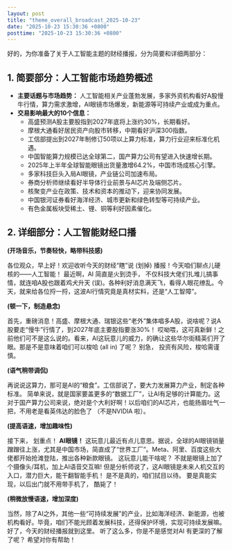 ```yaml
---
layout: post
title: "theme_overall_broadcast_2025-10-23"
date: "2025-10-23 15:30:36 +0800"
posttime: "2025-10-23 15:30:36 +0800"
---
```


好的，为你准备了关于人工智能主题的财经播报，分为简要和详细两部分：

## 1. 简要部分：人工智能市场趋势概述

*   **主要话题与市场趋势：** 人工智能相关产业蓬勃发展，多家外资机构看好A股慢牛行情，算力需求激增，AI眼镜市场爆发，新能源等可持续产业或成为重点。
*   **交易影响最大的10个信息：**
    *   高盛预测A股主要股指到2027年底将上涨约30%，长期看好。
    *   摩根大通看好居民资产向股市转移，中期看好沪深300指数。
    *   工信部提出到2027年制修订50项以上算力标准，算力行业迎来标准化机遇。
    *   中国智能算力规模已达全球第二，国产算力公司有望进入快速增长期。
    *   2025年上半年全球智能眼镜出货量激增64.2%，中国市场成核心引擎。
    *   多家科技巨头入局AI眼镜，产业链公司加速布局。
    *   券商分析师继续看好半导体行业前景与AI芯片及端侧芯片。
    *   核聚变产业在政策、技术和资本的推动下，迎来协同发展。
    *   中国银河证券看好海洋经济、城市更新和绿色转型等可持续产业。
    *   有色金属板块受稀土、锂、铜等利好因素催化。

## 2. 详细部分：人工智能财经口播

**(开场音乐，节奏轻快，略带科技感)**

各位观众，早上好！欢迎收听今天的财经“瞎”说 (划掉) 播报！今天咱们聊点儿硬核的——人工智能！ 最近啊，AI 简直是火到烫手， 不仅科技大佬们扎堆儿搞事情，就连咱A股也跟着鸡犬升天 (误)。各种利好消息满天飞，看得人眼花缭乱。今天，就来给各位捋一捋，这波AI行情究竟是真材实料，还是“人工智障”。

**(顿一下，制造悬念)**

首先，重磅消息！高盛、摩根大通、瑞银这些“老外”集体唱多A股，说啥呢？说A股要走“慢牛”行情了，到2027年底主要股指要涨30%！ 哎呦喂，这可真新鲜！之前他们可不是这么说的。看来，AI这玩意儿的威力，的确让这些华尔街精英们开了眼。那是不是意味着咱们可以梭哈 (all in) 了呢？ 别急， 投资有风险，梭哈需谨慎。

**(语气稍带调侃)**

再说说这算力，那可是AI的“粮食”。工信部说了，要大力发展算力产业，制定各种标准。 简单来说，就是国家要盖更多的“数据工厂”，让AI有足够的计算能力。这对于国产算力公司来说，绝对是个大利好啊！以后咱们的AI芯片，也能扬眉吐气一把，不用老是看英伟达的脸色了 （不是NVIDIA 啦）。

**(提高语速，增加趣味性)**

接下来， 划重点！ **AI眼镜！** 这玩意儿最近有点儿意思。据说，全球的AI眼镜销量蹭蹭往上涨，尤其是中国市场，简直成了“世界工厂”。Meta、阿里、百度这些大佬都开始抢滩登陆，推出各种新款眼镜。 这玩意儿能干啥呢？ 不就是眼镜上加了个摄像头/耳机，加上AI语音交互嘛!  但是分析师说了，这AI眼镜是未来人机交互的入口，潜力巨大，能干翻智能手机！ 是不是真的，咱们拭目以待。 要是真能实现，以后出门就不用带手机了， 酷毙了！

**(稍微放慢语速，增加深度)**

当然，除了AI之外，其他一些“可持续发展”的产业，比如海洋经济、新能源，也被机构看好。毕竟，咱们不能光顾着发展科技，还得保护环境，实现可持续发展嘛。 好了，今天的财经播报就到这里。 听了这么多，你是不是感觉对AI 有更深的了解了呢？
希望对你有帮助！